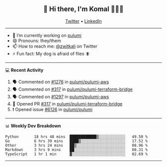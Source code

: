 <h2 align="center"> 👋 Hi there, I'm Komal 🧑🏾‍💻 </h2>
<p align="center">
    <a href="https://twitter.com/zwitkali">Twitter</a> •
    <a href="https://www.linkedin.com/in/komal-ali/">LinkedIn</a>
</p>

--------

- 🔭 I’m currently working on [pulumi](https://github.com/pulumi/pulumi)
- 😄 Pronouns: they/them
- 📫 How to reach me: [@zwitkali](https://twitter.com/zwitkali) on Twitter
- ⚡ Fun fact: My dog is afraid of flies 🪰

--------
💻 **Recent Activity**

<!--START_SECTION:activity-->
1. 🗣 Commented on [#1276](https://github.com/pulumi/pulumi-aws/issues/1276) in [pulumi/pulumi-aws](https://github.com/pulumi/pulumi-aws)
2. 🗣 Commented on [#317](https://github.com/pulumi/pulumi-terraform-bridge/issues/317) in [pulumi/pulumi-terraform-bridge](https://github.com/pulumi/pulumi-terraform-bridge)
3. 🗣 Commented on [#1297](https://github.com/pulumi/pulumi-aws/issues/1297) in [pulumi/pulumi-aws](https://github.com/pulumi/pulumi-aws)
4. 💪 Opened PR [#317](https://github.com/pulumi/pulumi-terraform-bridge/pull/317) in [pulumi/pulumi-terraform-bridge](https://github.com/pulumi/pulumi-terraform-bridge)
5. ❗️ Opened issue [#6126](https://github.com/pulumi/pulumi/issues/6126) in [pulumi/pulumi](https://github.com/pulumi/pulumi)
<!--END_SECTION:activity-->

--------

📊 **Weekly Dev Breakdown**
<!--START_SECTION:waka-->
```text
Python       18 hrs 48 mins  ████████████▒░░░░░░░░░░░░   49.50 % 
Go           6 hrs 39 mins   ████▒░░░░░░░░░░░░░░░░░░░░   17.52 % 
Other        3 hrs 24 mins   ██▒░░░░░░░░░░░░░░░░░░░░░░   08.96 % 
Markdown     3 hrs 9 mins    ██░░░░░░░░░░░░░░░░░░░░░░░   08.31 % 
TypeScript   1 hr 1 min      ▓░░░░░░░░░░░░░░░░░░░░░░░░   02.69 % 
```
<!--END_SECTION:waka-->

--------